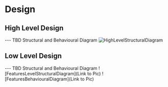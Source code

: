 # Design

## High Level Design 

--- TBD Structural and Behavioural Diagram
![HighLevelStructuralDiagram](https://user-images.githubusercontent.com/94214701/142855555-250fb117-9044-413f-bcb0-2f42c23c534c.png)


## Low Level Design 

--- TBD Structural and Behavioural Diagram
![FeaturesLevelStructuralDiagram](Link to Pic)
![FeaturesBehaviouralDiagram](Link to Pic)
